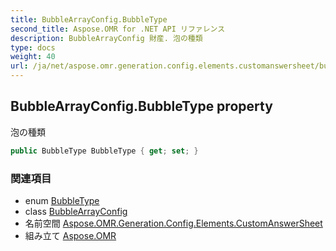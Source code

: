 ```yaml
---
title: BubbleArrayConfig.BubbleType
second_title: Aspose.OMR for .NET API リファレンス
description: BubbleArrayConfig 財産. 泡の種類
type: docs
weight: 40
url: /ja/net/aspose.omr.generation.config.elements.customanswersheet/bubblearrayconfig/bubbletype/
---
```

## BubbleArrayConfig.BubbleType property

泡の種類

```csharp
public BubbleType BubbleType { get; set; }
```

### 関連項目

* enum [BubbleType](../../../aspose.omr.generation.config.enums/bubbletype/)
* class [BubbleArrayConfig](../)
* 名前空間 [Aspose.OMR.Generation.Config.Elements.CustomAnswerSheet](../../bubblearrayconfig/)
* 組み立て [Aspose.OMR](../../../)



